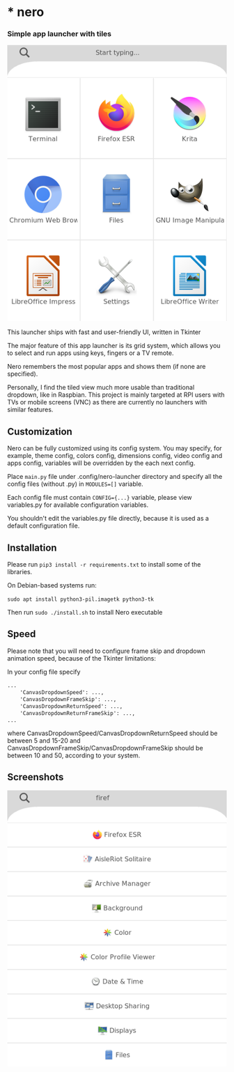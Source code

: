# * nero

### Simple app launcher with tiles

![nero-launcher](img/screen1.png)

This launcher ships with fast and user-friendly UI, written in Tkinter

The major feature of this app launcher is its grid system, which allows you to select and run apps using keys, fingers or a TV remote.

Nero remembers the most popular apps and shows them (if none are specified).

Personally, I find the tiled view much more usable than traditional dropdown, like in Raspbian.
This project is mainly targeted at RPI users with TVs or mobile screens (VNC) as there are currently no launchers with similar features.

## Customization

Nero can be fully customized using its config system.
You may specify, for example, theme config, colors config, dimensions config, video config and apps config, variables will be overridden by the each next config.

Place `main.py` file under .config/nero-launcher directory and specify all the config files (without .py) in `MODULES=[]` variable.

Each config file must contain `CONFIG={...}` variable, please view variables.py for available configuration variables.

You shouldn't edit the variables.py file directly, because it is used as a default configuration file.

## Installation

Please run `pip3 install -r requirements.txt` to install some of the libraries.

On Debian-based systems run:

`sudo apt install python3-pil.imagetk python3-tk`

Then run `sudo ./install.sh` to install Nero executable

## Speed

Please note that you will need to configure frame skip and dropdown animation speed, because of the Tkinter limitations:

In your config file specify

```
...
    'CanvasDropdownSpeed': ...,
    'CanvasDropdownFrameSkip': ...,
    'CanvasDropdownReturnSpeed': ...,
    'CanvasDropdownReturnFrameSkip': ...,
...
```

where CanvasDropdownSpeed/CanvasDropdownReturnSpeed should be between 5 and 15-20 and CanvasDropdownFrameSkip/CanvasDropdownFrameSkip should be between 10 and 50, according to your system.

## Screenshots

![nero-launcher dropdown](img/screen2.png)
